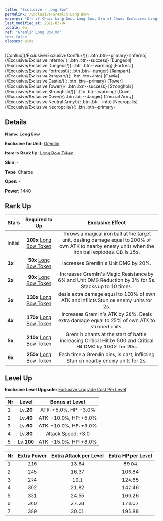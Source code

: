 ```yaml
---
title: "Exclusive - Long Bow"
permalink: /Exclusive/Gremlin Long Bow/
excerpt: "Era of Chaos Long Bow. Long Bow. Era of Chaos Exclusive Long Bow. Gremlin Exclusive."
last_modified_at: 2021-03-04
locale: en
ref: "Gremlin Long Bow.md"
toc: false
classes: wide
---
```

 [Conflux](/Exclusive/Exclusive Conflux/){: .btn .btn--primary} [Inferno](/Exclusive/Exclusive Inferno/){: .btn .btn--success} [Dungeon](/Exclusive/Exclusive Dungeon/){: .btn .btn--warning} [Fortress](/Exclusive/Exclusive Fortress/){: .btn .btn--danger} [Rampart](/Exclusive/Exclusive Rampart/){: .btn .btn--info} [Castle](/Exclusive/Exclusive Castle/){: .btn .btn--primary} [Tower](/Exclusive/Exclusive Tower/){: .btn .btn--success} [Stronghold](/Exclusive/Exclusive Stronghold/){: .btn .btn--warning} [Cove](/Exclusive/Exclusive Cove/){: .btn .btn--danger} [Neutral Army](/Exclusive/Exclusive Neutral Army/){: .btn .btn--info} [Necropolis](/Exclusive/Exclusive Necropolis/){: .btn .btn--primary} 

## Details
 **Name: Long Bow** 

 **Exclusive for Unit:** [Gremlin](/units/Gremlin/) 

 **Item to Rank Up:** [Long Bow Token](/Items/con_136/)

 **Skin:** -

 **Type:** Charge

 **Open:** -

 **Power:** 1440

## Rank Up

  |     Stars    |  Required to Up | Exclusive Effect |
  |:-------------|:---------------:|:---------------:|
  |  Initial  | **100x** [Long Bow Token](/Items/con_136/) | <Magic Bomb> Throws a magical iron ball at the target unit, dealing damage equal to 200% of own ATK to nearby enemy units when the iron ball explodes. CD is 15s. |
  | **1x** <i class="fas fa-star"/> | **50x** [Long Bow Token](/Items/con_136/) | Increases Gremlin's Unit DMG by 20%. |
  | **2x** <i class="fas fa-star"/> | **90x** [Long Bow Token](/Items/con_136/) | <Magic Awakening> Increases Gremlin's Magic Resistance by 6% and Unit DMG Reduction by 3% for 5s. Stacks up to 10 times. |
  | **3x** <i class="fas fa-star"/> | **130x** [Long Bow Token](/Items/con_136/) | <Magic Bomb> deals extra damage equal to 100% of own ATK and inflicts Stun on enemy units for 2s. |
  | **4x** <i class="fas fa-star"/> | **170x** [Long Bow Token](/Items/con_136/) | Increases Gremlin's ATK by 20%. Deals extra damage equal to 25% of own ATK to stunned units. |
  | **5x** <i class="fas fa-star"/> | **210x** [Long Bow Token](/Items/con_136/) | Gremlin chants at the start of battle, increasing Critical Hit by 500 and Critical Hit DMG by 100% for 20s. |
  | **6x** <i class="fas fa-star"/> | **250x** [Long Bow Token](/Items/con_136/) | <Impish Arts> Each time a Gremlin dies, <Magic Bomb> is cast, inflicting Stun on nearby enemy units for 2s. |


## Level Up
 **Exclusive Level Upgrade:** [Exclusive Upgrade Cost Per Level](/Exclusive/ExclusiveUpgradeCostPerLevel/)

  |  Nr  |   Level  | Bonus at Level |
  |:-----|:--------:|:--------------:|
  | 1 | Lv.**20** | ATK: +5.0%, HP: +3.0% |
  | 2 | Lv.**40** | ATK: +10.0%, HP: +5.0% |
  | 3 | Lv.**60** | ATK: +10.0%, HP: +5.0% |
  | 4 | Lv.**80** | Attack Speed: +3.0 |
  | 5 | Lv.**100** | ATK: +15.0%, HP: +8.0% |


  |  Nr  |  Extra Power | Extra Attack per Level | Extra HP per Level |
  |:-----|:--------:|:--------:|:--------:|
  | 1 | 216 | 13.64 | 89.04 |
  | 2 | 245 | 16.37 | 106.84 |
  | 3 | 274 | 19.1 | 124.65 |
  | 4 | 302 | 21.82 | 142.46 |
  | 5 | 331 | 24.55 | 160.26 |
  | 6 | 360 | 27.28 | 178.07 |
  | 7 | 389 | 30.01 | 195.88 |


